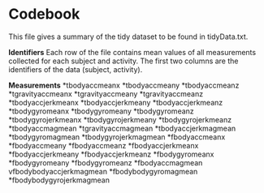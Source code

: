 # Codebook

This file gives a summary of the tidy dataset to be found in tidyData.txt.

**Identifiers**
Each row of the file contains mean values of all measurements collected for each subject and activity. The first two columns are the identifiers of the data (subject, activity).

**Measurements**
*tbodyaccmeanx 
*tbodyaccmeany 
*tbodyaccmeanz 
*tgravityaccmeanx 
*tgravityaccmeany 
*tgravityaccmeanz 
*tbodyaccjerkmeanx 
*tbodyaccjerkmeany 
*tbodyaccjerkmeanz 
*tbodygyromeanx 
*tbodygyromeany 
*tbodygyromeanz 
*tbodygyrojerkmeanx 
*tbodygyrojerkmeany 
*tbodygyrojerkmeanz 
*tbodyaccmagmean 
*tgravityaccmagmean 
*tbodyaccjerkmagmean 
*tbodygyromagmean 
*tbodygyrojerkmagmean 
*fbodyaccmeanx 
*fbodyaccmeany 
*fbodyaccmeanz 
*fbodyaccjerkmeanx 
*fbodyaccjerkmeany 
*fbodyaccjerkmeanz 
*fbodygyromeanx 
*fbodygyromeany 
*fbodygyromeanz 
*fbodyaccmagmean 
vfbodybodyaccjerkmagmean
*fbodybodygyromagmean 
*fbodybodygyrojerkmagmean
